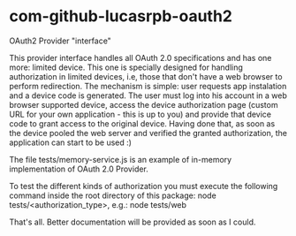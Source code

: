 # com-github-lucasrpb-oauth2
OAuth2 Provider "interface"

This provider interface handles all OAuth 2.0 specifications and has one more: limited device. This one is specially designed for handling authorization in limited devices, i.e, those that don't have a web browser to perform redirection. The mechanism is simple: user requests app instalation and a device code is generated. The user must log into his account in a web browser supported device, access the device authorization page (custom URL for your own application - this is up to you) and provide that device code to grant access to the original device. Having done that, as soon as the device pooled the web server and verified the granted authorization, the application can start to be used :) 

The file tests/memory-service.js is an example of in-memory implementation of OAuth 2.0 Provider. 

To test the different kinds of authorization you must execute the following command inside the root directory of this package: node tests/<authorization_type>, e.g.: node tests/web

That's all. Better documentation will be provided as soon as I could. 

